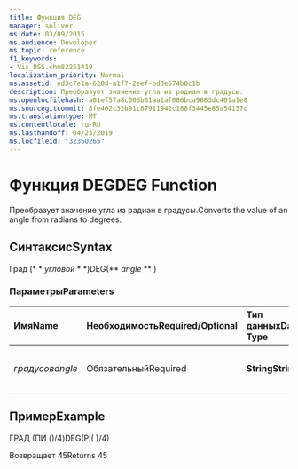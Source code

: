 ```yaml
---
title: Функция DEG
manager: soliver
ms.date: 03/09/2015
ms.audience: Developer
ms.topic: reference
f1_keywords:
- Vis_DSS.chm82251419
localization_priority: Normal
ms.assetid: ed3c7e1a-620d-a1f7-2eef-bd3e674b0c1b
description: Преобразует значение угла из радиан в градусы.
ms.openlocfilehash: a01ef57a8c003b61aa1af086bca9683dc401a1e8
ms.sourcegitcommit: 8fe462c32b91c87911942c188f3445e85a54137c
ms.translationtype: MT
ms.contentlocale: ru-RU
ms.lasthandoff: 04/23/2019
ms.locfileid: "32360265"
---
```

# <a name="deg-function"></a><span data-ttu-id="09fb2-103">Функция DEG</span><span class="sxs-lookup"><span data-stu-id="09fb2-103">DEG Function</span></span>

<span data-ttu-id="09fb2-104">Преобразует значение угла из радиан в градусы.</span><span class="sxs-lookup"><span data-stu-id="09fb2-104">Converts the value of an angle from radians to degrees.</span></span>
  
## <a name="syntax"></a><span data-ttu-id="09fb2-105">Синтаксис</span><span class="sxs-lookup"><span data-stu-id="09fb2-105">Syntax</span></span>

<span data-ttu-id="09fb2-106">Град (\* \* *угловой* \* \*)</span><span class="sxs-lookup"><span data-stu-id="09fb2-106">DEG(\*\* *angle* \*\* )</span></span> 
  
### <a name="parameters"></a><span data-ttu-id="09fb2-107">Параметры</span><span class="sxs-lookup"><span data-stu-id="09fb2-107">Parameters</span></span>

|<span data-ttu-id="09fb2-108">**Имя**</span><span class="sxs-lookup"><span data-stu-id="09fb2-108">**Name**</span></span>|<span data-ttu-id="09fb2-109">**Необходимость**</span><span class="sxs-lookup"><span data-stu-id="09fb2-109">**Required/Optional**</span></span>|<span data-ttu-id="09fb2-110">**Тип данных**</span><span class="sxs-lookup"><span data-stu-id="09fb2-110">**Data Type**</span></span>|<span data-ttu-id="09fb2-111">**Описание**</span><span class="sxs-lookup"><span data-stu-id="09fb2-111">**Description**</span></span>|
|:-----|:-----|:-----|:-----|
| <span data-ttu-id="09fb2-112">_градусов_</span><span class="sxs-lookup"><span data-stu-id="09fb2-112">_angle_</span></span> <br/> |<span data-ttu-id="09fb2-113">Обязательный</span><span class="sxs-lookup"><span data-stu-id="09fb2-113">Required</span></span>  <br/> |<span data-ttu-id="09fb2-114">**String**</span><span class="sxs-lookup"><span data-stu-id="09fb2-114">**String**</span></span> <br/> |<span data-ttu-id="09fb2-115">Значение угла в радианах.</span><span class="sxs-lookup"><span data-stu-id="09fb2-115">The value of the angle in radians.</span></span>  <br/> |
   
## <a name="example"></a><span data-ttu-id="09fb2-116">Пример</span><span class="sxs-lookup"><span data-stu-id="09fb2-116">Example</span></span>

<span data-ttu-id="09fb2-117">ГРАД (ПИ ()/4)</span><span class="sxs-lookup"><span data-stu-id="09fb2-117">DEG(PI( )/4)</span></span> 
  
<span data-ttu-id="09fb2-118">Возвращает 45</span><span class="sxs-lookup"><span data-stu-id="09fb2-118">Returns 45</span></span> 
  

